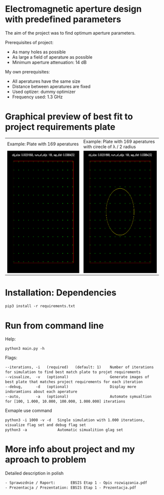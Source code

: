# Electromagnetic aperture design with predefined parameters

The aim of the project was to find optimum aperture parameters. 

Prerequisites of project:
- As many holes as possible
- As large a field of aperature as possible
- Minimum aperture attenuation: 14 dB

My own prerequisites:
- All aperatures have the same size
- Distance between aperatures are fixed
- Used optizer: dummy optimizer
- Frequency used: 1.3 GHz

# Graphical preview of best fit to project requirements plate

<table>
   <tr>
     <td>Example: Plate with 169 aperatures</td>
     <td>Example: Plate with 169 aperatures with cirecle of &lambda; / 2 radius </td>
  </tr>
  <tr>
    <td><img src="images/100.png" alt="Pwr Poland - CBE the best" title="Plate with 169 aperatures" style="display: inline-block; margin: 0 auto; width: 400px; height: 400px;"></td>
    <td><img src="images/100_with_circle.png" alt="Pwr Poland - CBE the best" title="Plate with 169 aperatures" style="display: inline-block; margin: 0 auto; width: 400px; height: 400px;"></td>
  </tr>
 </table>
 
# Installation: Dependencies

```
pip3 install -r requirements.txt
```

# Run from command line

Help:
```
python3 main.py -h
```
Flags:
```
--iterations, -i   (required)   (default: 1)    Number of iterations for simulation to find best match plate to projet requirements
--visualize,  -v   (optional)                   Generate images of best plate that matches project requirements for each iteration
--debug,      -d   (optional)                   Display more indoramtions about each aperature
--auto,       -a   (optional)                   Automate symualtion for [100, 1.000, 10.000, 100.000, 1.000.000] iterations
```

Exmaple use command
```
python3 -i 1000 -v -d   Single simulation with 1.000 iterations, visualize flag set and debug flag set
python3 -a              Automatic simualition glag set
```

# More info about project and my aproach to problem

Detailed description in polish
```
- Sprawozdnie / Raport:       EBSIS Etap 1 - Opis rozwiązania.pdf
- Prezentacja / Prezentation: EBSIS Etap 1 - Prezentacja.pdf
```
